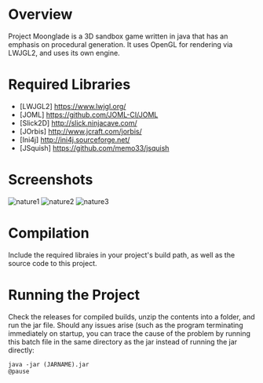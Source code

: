 # Overview

Project Moonglade is a 3D sandbox game written in java that has an emphasis on procedural generation.
It uses OpenGL for rendering via LWJGL2, and uses its own engine.

# Required Libraries
- [LWJGL2] https://www.lwjgl.org/
- [JOML] https://github.com/JOML-CI/JOML
- [Slick2D] http://slick.ninjacave.com/
- [JOrbis] http://www.jcraft.com/jorbis/
- [Ini4j] http://ini4j.sourceforge.net/
- [JSquish] https://github.com/memo33/jsquish

# Screenshots
![nature1](https://i.imgur.com/8ZpGrsY.png)
![nature2](https://i.imgur.com/15lcR5w.png)
![nature3](https://i.imgur.com/wHwKcxB.png)

# Compilation
Include the required libraies in your project's build path, as well as the source code to this project.

# Running the Project
Check the releases for compiled builds, unzip the contents into a folder, and run the jar file. Should any issues arise (such as the program terminating immediately on startup, you can trace the cause of the problem by running this batch file in the same directory as the jar instead of running the jar directly:

```
java -jar (JARNAME).jar
@pause
```
